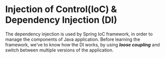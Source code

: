 # Injection of Control(IoC) & Dependency Injection (DI)
The dependency injection is used by Spring IoC framework, in order to manage the components of Java application. 
Before learning the framework, we've to know how the DI works, by using **_loose coupling_** and switch between multiple versions of the application.